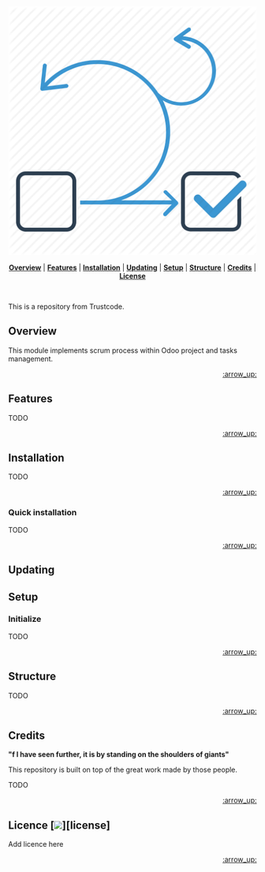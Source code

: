 <p align="center">
<a name="top" href="http://trustcode.com.br/scrum"><img src="https://github.com/Trust-Code/odoo-project_scrum/raw/10.0/project_scrum/static/description/icon.png"></a>
</p>

<p align="center">
<b><a href="#overview">Overview</a></b>
|
<b><a href="#features">Features</a></b>
|
<b><a href="#installation">Installation</a></b>
|
<b><a href="#updating">Updating</a></b>
|
<b><a href="#setup">Setup</a></b>
|
<b><a href="#structure">Structure</a></b>
|
<b><a href="#credits">Credits</a></b>
|
<b><a href="#license">License</a></b>
</p>

<br>

This is a repository from Trustcode.

## Overview

This module implements scrum process within Odoo project and tasks management.

<p align="right"><a href="#top">:arrow_up:</a></p>

## Features

TODO

<p align="right"><a href="#top">:arrow_up:</a></p>

## Installation

TODO

<p align="right"><a href="#top">:arrow_up:</a></p>

### Quick installation

TODO

<p align="right"><a href="#top">:arrow_up:</a></p>

## Updating

## Setup

### Initialize

TODO 

<p align="right"><a href="#top">:arrow_up:</a></p>

## Structure

TODO 

<p align="right"><a href="#top">:arrow_up:</a></p>

## Credits

**"f I have seen further, it is by standing on the shoulders of giants"**

This repository is built on top of the great work made by those people.

TODO

<p align="right"><a href="#top">:arrow_up:</a></p>

## Licence [![](http://img.shields.io/badge/license-MIT-blue.svg?style=flat-square)][license]

Add licence here

<p align="right"><a href="#top">:arrow_up:</a></p>

